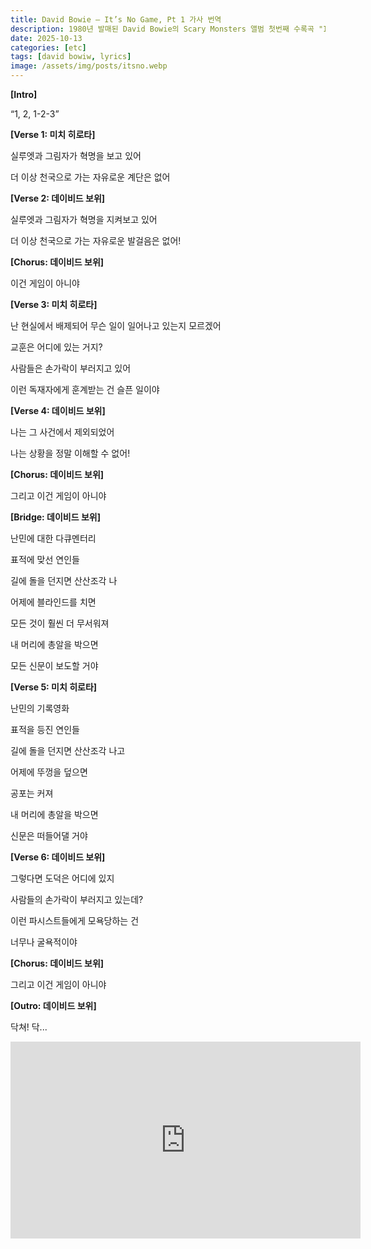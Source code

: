 ```yaml
---
title: David Bowie — It’s No Game, Pt 1 가사 번역
description: 1980년 발매된 David Bowie의 Scary Monsters 앨범 첫번째 수록곡 "It’s No Game"의 한국어 번역
date: 2025-10-13
categories: [etc]
tags: [david bowiw, lyrics]
image: /assets/img/posts/itsno.webp
---
```


**[Intro]**

“1, 2, 1-2-3”

**[Verse 1: 미치 히로타]**

실루엣과 그림자가 혁명을 보고 있어

더 이상 천국으로 가는 자유로운 계단은 없어

**[Verse 2: 데이비드 보위]**

실루엣과 그림자가
혁명을 지켜보고 있어

더 이상 천국으로 가는 자유로운 발걸음은 없어!

**[Chorus: 데이비드 보위]**

이건 게임이 아니야

**[Verse 3: 미치 히로타]**

난 현실에서 배제되어
무슨 일이 일어나고 있는지 모르겠어


교훈은 어디에 있는 거지?


사람들은 손가락이 부러지고 있어


이런 독재자에게 훈계받는 건 슬픈 일이야

**[Verse 4: 데이비드 보위]**

나는 그 사건에서 제외되었어


나는 상황을 정말 이해할 수 없어!

**[Chorus: 데이비드 보위]**

그리고 이건 게임이 아니야

**[Bridge: 데이비드 보위]**

난민에 대한 다큐멘터리

표적에 맞선 연인들

길에 돌을 던지면
산산조각 나

어제에 블라인드를 치면

모든 것이 훨씬 더 무서워져

내 머리에 총알을 박으면

모든 신문이 보도할 거야

**[Verse 5: 미치 히로타]**

난민의 기록영화

표적을 등진 연인들

길에 돌을 던지면
산산조각 나고

어제에 뚜껑을 덮으면

공포는 커져

내 머리에 총알을 박으면

신문은 떠들어댈 거야

**[Verse 6: 데이비드 보위]**

그렇다면 도덕은 어디에 있지

사람들의 손가락이 부러지고 있는데?

이런 파시스트들에게 모욕당하는 건

너무나 굴욕적이야

**[Chorus: 데이비드 보위]**

그리고 이건 게임이 아니야

**[Outro: 데이비드 보위]**

닥쳐!
닥...



<iframe width="560" height="315" src="https://www.youtube.com/embed/24Ur_OdR7yo?si=9xS_Y9E4lh6rvRRB" title="YouTube video player" frameborder="0" allow="accelerometer; autoplay; clipboard-write; encrypted-media; gyroscope; picture-in-picture; web-share" referrerpolicy="strict-origin-when-cross-origin" allowfullscreen></iframe>